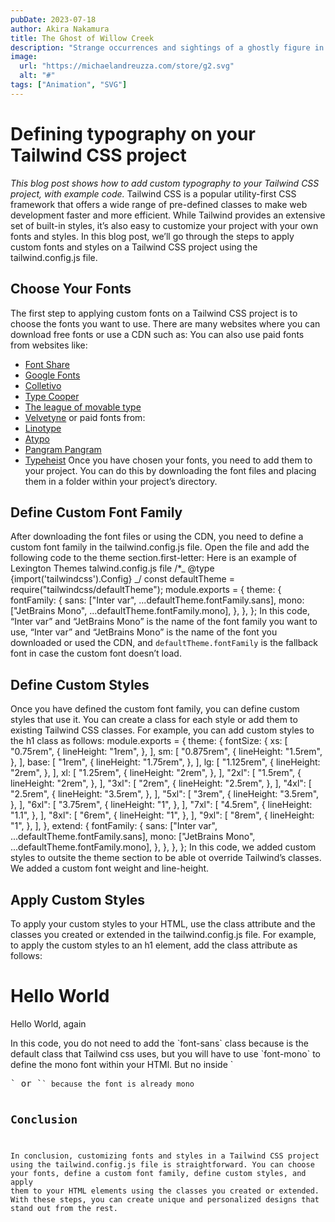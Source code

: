 ```yaml
---
pubDate: 2023-07-18
author: Akira Nakamura
title: The Ghost of Willow Creek
description: "Strange occurrences and sightings of a ghostly figure in the small town of Willow Creek lead a group of teenagers on a thrilling adventure to uncover the truth."
image:
  url: "https://michaelandreuzza.com/store/g2.svg"
  alt: "#"
tags: ["Animation", "SVG"]
---
```


# Defining typography on your Tailwind CSS project

_This blog post shows how to add custom typography to your Tailwind CSS project, with example code._
Tailwind CSS is a popular utility-first CSS framework that offers a wide range of pre-defined classes to make web development faster and more efficient. While Tailwind provides an extensive set of built-in styles, it’s also easy to customize your project with your own fonts and styles. In this blog post, we’ll go through the steps to apply custom fonts and styles on a Tailwind CSS project using the tailwind.config.js file.

## Choose Your Fonts

The first step to applying custom fonts on a Tailwind CSS project is to choose the fonts you want to use. There are many websites where you can download free fonts or use a CDN such as: You can also use paid fonts from websites like:

- [Font Share](https://www.fontshare.com/)
- [Google Fonts](https://fonts.google.com/)
- [Colletivo](https://www.collletttivo.it/)
- [Type Cooper](http://coopertype.org/)
- [The league of movable type](https://www.theleagueofmoveabletype.com/)
- [Velvetyne](https://velvetyne.fr/)
  or paid fonts from:
- [Linotype](https://www.linotype.com)
- [Atypo](https://www.atipofoundry.com/)
- [Pangram Pangram](https://pangrampangram.com/)
- [Typeheist](https://typeheist.co/) Once you have chosen your fonts, you need to add them to your project. You can do this by downloading the font files and placing them in a folder within your project’s directory.

## Define Custom Font Family

After downloading the font files or using the CDN, you need to define a custom font family in the tailwind.config.js file. Open the file and add the following code to the theme section.first-letter: Here is an example of Lexington Themes talwind.config.js file
/\*_ @type {import('tailwindcss').Config} _/
const defaultTheme = require("tailwindcss/defaultTheme");
module.exports = {
theme: {
fontFamily: {
sans: ["Inter var", ...defaultTheme.fontFamily.sans],
mono: ["JetBrains Mono", ...defaultTheme.fontFamily.mono],
},
},
};
In this code, “Inter var” and “JetBrains Mono” is the name of the font family you want to use, “Inter var” and “JetBrains Mono” is the name of the font you downloaded or used the CDN, and `defaultTheme.fontFamily` is the fallback font in case the custom font doesn’t load.

## Define Custom Styles

Once you have defined the custom font family, you can define custom styles that use it. You can create a class for each style or add them to existing Tailwind CSS classes. For example, you can add custom styles to the h1 class as follows:
module.exports = {
theme: {
fontSize: {
xs: [
"0.75rem",
{
lineHeight: "1rem",
},
],
sm: [
"0.875rem",
{
lineHeight: "1.5rem",
},
],
base: [
"1rem",
{
lineHeight: "1.75rem",
},
],
lg: [
"1.125rem",
{
lineHeight: "2rem",
},
],
xl: [
"1.25rem",
{
lineHeight: "2rem",
},
],
"2xl": [
"1.5rem",
{
lineHeight: "2rem",
},
],
"3xl": [
"2rem",
{
lineHeight: "2.5rem",
},
],
"4xl": [
"2.5rem",
{
lineHeight: "3.5rem",
},
],
"5xl": [
"3rem",
{
lineHeight: "3.5rem",
},
],
"6xl": [
"3.75rem",
{
lineHeight: "1",
},
],
"7xl": [
"4.5rem",
{
lineHeight: "1.1",
},
],
"8xl": [
"6rem",
{
lineHeight: "1",
},
],
"9xl": [
"8rem",
{
lineHeight: "1",
},
],
},
extend: {
fontFamily: {
sans: ["Inter var", ...defaultTheme.fontFamily.sans],
mono: ["JetBrains Mono", ...defaultTheme.fontFamily.mono],
},
},
},
};
In this code, we added custom styles to outsite the theme section to be able ot override Tailwind’s classes. We added a custom font weight and line-height.

## Apply Custom Styles

To apply your custom styles to your HTML, use the class attribute and the classes you created or extended in the tailwind.config.js file. For example, to apply the custom styles to an h1 element, add the class attribute as follows:
<h1 class="font-sans">Hello World</h1>
<p class="font-mono">Hello World, again</p>
In this code, you do not need to add the `font-sans` class because is the default class that Tailwind css uses, but you will have to use `font-mono` to define the mono font within your HTMl. But no inside `<pre>` or `<code>` because the font is already mono

## Conclusion

In conclusion, customizing fonts and styles in a Tailwind CSS project using the tailwind.config.js file is straightforward. You can choose your fonts, define a custom font family, define custom styles, and apply them to your HTML elements using the classes you created or extended. With these steps, you can create unique and personalized designs that stand out from the rest.
